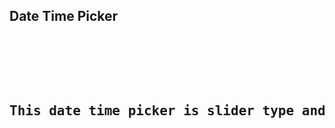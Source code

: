 <h2>Date Time Picker</h2>

<pre>
    <div class="container">
        <div class="block two first">
            <h2>This date time picker is slider type and most usefull in mobile apps</h2>
            <div class="wrap">
                
            </div>
        </div>
    </div>
</pre>
